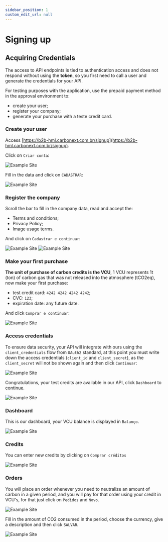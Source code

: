 ```yaml
---
sidebar_position: 1
custom_edit_url: null
---
```


# Signing up

## Acquiring Credentials

The access to API endpoints is tied to authentication access and does not respond without using the **token**, so you first need to call a user and generate the credentials for your API.

For testing purposes with the application, use the prepaid payment method in the approval environment to:
- create your user;
- register your company;
- generate your purchase with a teste credit card.

### Create your user

Access [https://b2b-hml.carbonext.com.br/signup](https://b2b-hml.carbonext.com.br/signup).


Click on `Criar conta`:

![Example Site](/img/examples/signing_up_01.png)


Fill in the data and click on `CADASTRAR`:

![Example Site](/img/examples/signing_up_02.png)

### Register the company

Scroll the bar to fill in the company data, read and accept the:
- Terms and conditions;
- Privacy Policy;
- Image usage terms.

And click on `Cadastrar e continuar`:

![Example Site](/img/examples/signing_up_03.png)
![Example Site](/img/examples/signing_up_04.png)

### Make your first purchase

**The unit of purchase of carbon credits is the VCU**, 1 VCU represents 1t (ton) of carbon gas that was not released into the atmosphere (tCO2eq), now make your first purchase:

- test credit card: `4242 4242 4242 4242`;
- CVC: `123`;
- expiration date: any future date.

And click `Comprar e continuar`:

![Example Site](/img/examples/signing_up_05.png)

### Access credentials

To ensure data security, your API will integrate with ours using the `client_credentials` flow from `OAuth2` standard, at this point you must write down the access credentials (`client_id` and `client_secret`), as the `client_secret` will not be shown again and then click `Continuar`:

![Example Site](/img/examples/signing_up_06.png)

Congratulations, your test credits are available in our API, click `Dashboard` to continue.

![Example Site](/img/examples/signing_up_07.png)

### Dashboard

This is our dashboard, your VCU balance is displayed in `Balanço`.

![Example Site](/img/examples/signing_up_08.png)

### Credits

You can enter new credits by clicking on `Comprar créditos`

![Example Site](/img/examples/signing_up_09.png)

### Orders

You will place an order whenever you need to neutralize an amount of carbon in a given period, and you will pay for that order using your credit in VCU's, for that just click on `Pedidos` and `Novo`.

![Example Site](/img/examples/signing_up_10.png)

Fill in the amount of CO2 consumed in the period, choose the currency, give a description and then click `SALVAR`.

![Example Site](/img/examples/signing_up_11.png)
